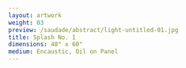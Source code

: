 ```yaml
---
layout: artwork
weight: 03
preview: /saudade/abstract/light-untitled-01.jpg
title: Splash No. 1
dimensions: 48" x 60"
medium: Encaustic, Oil on Panel
---
```


